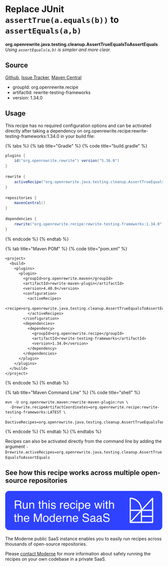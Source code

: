 # Replace JUnit `assertTrue(a.equals(b))` to `assertEquals(a,b)`

**org.openrewrite.java.testing.cleanup.AssertTrueEqualsToAssertEquals**
_Using `assertEquals(a,b)` is simpler and more clear._

## Source

[Github](https://github.com/openrewrite/rewrite-testing-frameworks/blob/main/src/main/java/org/openrewrite/java/testing/cleanup/AssertTrueEqualsToAssertEquals.java), [Issue Tracker](https://github.com/openrewrite/rewrite-testing-frameworks/issues), [Maven Central](https://search.maven.org/artifact/org.openrewrite.recipe/rewrite-testing-frameworks/1.34.0/jar)

* groupId: org.openrewrite.recipe
* artifactId: rewrite-testing-frameworks
* version: 1.34.0


## Usage

This recipe has no required configuration options and can be activated directly after taking a dependency on org.openrewrite.recipe:rewrite-testing-frameworks:1.34.0 in your build file:

{% tabs %}
{% tab title="Gradle" %}
{% code title="build.gradle" %}
```groovy
plugins {
    id("org.openrewrite.rewrite") version("5.36.0")
}

rewrite {
    activeRecipe("org.openrewrite.java.testing.cleanup.AssertTrueEqualsToAssertEquals")
}

repositories {
    mavenCentral()
}

dependencies {
    rewrite("org.openrewrite.recipe:rewrite-testing-frameworks:1.34.0")
}
```
{% endcode %}
{% endtab %}

{% tab title="Maven POM" %}
{% code title="pom.xml" %}
```markup
<project>
  <build>
    <plugins>
      <plugin>
        <groupId>org.openrewrite.maven</groupId>
        <artifactId>rewrite-maven-plugin</artifactId>
        <version>4.40.0</version>
        <configuration>
          <activeRecipes>
            <recipe>org.openrewrite.java.testing.cleanup.AssertTrueEqualsToAssertEquals</recipe>
          </activeRecipes>
        </configuration>
        <dependencies>
          <dependency>
            <groupId>org.openrewrite.recipe</groupId>
            <artifactId>rewrite-testing-frameworks</artifactId>
            <version>1.34.0</version>
          </dependency>
        </dependencies>
      </plugin>
    </plugins>
  </build>
</project>
```
{% endcode %}
{% endtab %}

{% tab title="Maven Command Line" %}
{% code title="shell" %}
```shell
mvn -U org.openrewrite.maven:rewrite-maven-plugin:run \
  -Drewrite.recipeArtifactCoordinates=org.openrewrite.recipe:rewrite-testing-frameworks:LATEST \
  -DactiveRecipes=org.openrewrite.java.testing.cleanup.AssertTrueEqualsToAssertEquals
```
{% endcode %}
{% endtab %}
{% endtabs %}

Recipes can also be activated directly from the command line by adding the argument `-Drewrite.activeRecipes=org.openrewrite.java.testing.cleanup.AssertTrueEqualsToAssertEquals`

## See how this recipe works across multiple open-source repositories

[![Moderne Link Image](/.gitbook/assets/ModerneRecipeButton.png)](https://public.moderne.io/recipes/org.openrewrite.java.testing.cleanup.AssertTrueEqualsToAssertEquals)

The Moderne public SaaS instance enables you to easily run recipes across thousands of open-source repositories.

Please [contact Moderne](https://moderne.io/product) for more information about safely running the recipes on your own codebase in a private SaaS.
